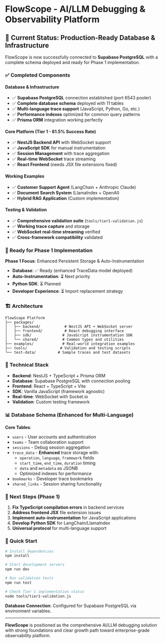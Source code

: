 # FlowScope - AI/LLM Debugging & Observability Platform

## 🎯 Current Status: Production-Ready Database & Infrastructure

FlowScope is now successfully connected to **Supabase PostgreSQL** with a complete schema deployed and ready for Phase 1 implementation.

### ✅ Completed Components

#### **Database & Infrastructure**
- ✅ **Supabase PostgreSQL** connection established (port 6543 pooler)
- ✅ **Complete database schema** deployed with 11 tables
- ✅ **Multi-language trace support** (JavaScript, Python, Go, etc.)
- ✅ **Performance indexes** optimized for common query patterns
- ✅ **Prisma ORM** integration working perfectly

#### **Core Platform (Tier 1 - 61.5% Success Rate)**
- ✅ **NestJS Backend API** with WebSocket support
- ✅ **JavaScript SDK** for manual instrumentation 
- ✅ **Session Management** with trace aggregation
- ✅ **Real-time WebSocket** trace streaming
- ✅ **React Frontend** (needs JSX file extensions fixed)

#### **Working Examples**
- ✅ **Customer Support Agent** (LangChain + Anthropic Claude)
- ✅ **Document Search System** (LlamaIndex + OpenAI)
- ✅ **Hybrid RAG Application** (Custom implementation)

#### **Testing & Validation**
- ✅ **Comprehensive validation suite** (`tools/tier1-validation.js`)
- ✅ **Working trace capture** and storage
- ✅ **WebSocket real-time streaming** verified
- ✅ **Cross-framework compatibility** validated

### 🚀 Ready for Phase 1 Implementation

**Phase 1 Focus**: Enhanced Persistent Storage & Auto-Instrumentation
- **Database**: ✅ Ready (enhanced TraceData model deployed)
- **Auto-Instrumentation**: ⏳ Next priority
- **Python SDK**: ⏳ Planned
- **Developer Experience**: ⏳ Import replacement strategy

### 🏗️ Architecture

```
FlowScope Platform
├── packages/
│   ├── backend/           # NestJS API + WebSocket server
│   ├── frontend/          # React debugging interface  
│   ├── sdk/              # JavaScript instrumentation SDK
│   └── shared/           # Common types and utilities
├── examples/             # Real-world integration examples
├── tools/               # Validation and testing scripts
└── test-data/          # Sample traces and test datasets
```

### 🔧 Technical Stack

- **Backend**: NestJS + TypeScript + Prisma ORM
- **Database**: Supabase PostgreSQL with connection pooling
- **Frontend**: React + TypeScript + Vite
- **SDK**: Vanilla JavaScript (framework agnostic)
- **Real-time**: WebSocket with Socket.io
- **Validation**: Custom testing framework

### 📊 Database Schema (Enhanced for Multi-Language)

**Core Tables**:
- `users` - User accounts and authentication
- `teams` - Team collaboration support
- `sessions` - Debug session aggregation
- `trace_data` - **Enhanced** trace storage with:
  - `operation`, `language`, `framework` fields
  - `start_time`, `end_time`, `duration` timing
  - `data` and `metadata` as JSONB
  - Optimized indexes for performance
- `bookmarks` - Developer trace bookmarks
- `shared_links` - Session sharing functionality

### 🎯 Next Steps (Phase 1)

1. **Fix TypeScript compilation errors** in backend services
2. **Address frontend JSX** file extension issues  
3. **Implement auto-instrumentation** for JavaScript applications
4. **Develop Python SDK** for LangChain/LlamaIndex
5. **Universal protocol** for multi-language support

### 🧪 Quick Start

```bash
# Install dependencies
npm install

# Start development servers
npm run dev

# Run validation tests
npm run test

# Check Tier 1 implementation status
node tools/tier1-validation.js
```

**Database Connection**: Configured for Supabase PostgreSQL via environment variables.

---

**FlowScope** is positioned as the comprehensive AI/LLM debugging solution with strong foundations and clear growth path toward enterprise-grade observability platform.
